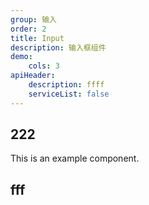 ```yaml
---
group: 输入
order: 2
title: Input
description: 输入框组件
demo:
    cols: 3
apiHeader:
    description: ffff
    serviceList: false
---
```


## 222

This is an example component.

<!-- <code src="../../../demos/Button/Basic.tsx" description="demo 描述1">1</code>
<code src="../../../demos/Button/Disabled.tsx" description="demo 描述2">2</code> -->

## fff
